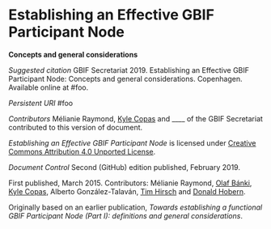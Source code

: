 # Establishing an Effective GBIF Participant Node

__Concepts and general considerations__


*Suggested citation*
GBIF Secretariat 2019. Establishing an Effective GBIF Participant Node: Concepts and general considerations. Copenhagen. Available online at #foo.

*Persistent URI*
#foo

*Contributors*
Mélianie Raymond, [Kyle Copas](https://orcid.org/0000-0002-6590-599X) and \____ of the GBIF Secretariat contributed to this version of document.

*Establishing an Effective GBIF Participant Node* is licensed under [Creative Commons Attribution 4.0 Unported License](https://creativecommons.org/licenses/by/4.0).

*Document Control*
Second (GitHub) edition published, February 2019.

First published, March 2015. Contributors: Mélianie Raymond, [Olaf Bánki](https://orcid.org/0000-0001-6197-9951), [Kyle Copas](https://orcid.org/0000-0002-6590-599X), Alberto González-Talaván, [Tim Hirsch](https://orcid.org/0000-0002-5015-5807) and [Donald Hobern](https://orcid.org/0000-0001-6492-4016).

Originally based on an earlier publication, *Towards establishing a functional GBIF Participant Node (Part I): definitions and general considerations*.
